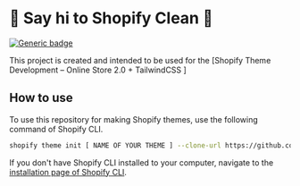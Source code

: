 # :wave: Say hi to Shopify Clean :wave:

[![Generic badge](https://img.shields.io/badge/course%20available%3F-yes-green.svg)](https://shields.io/)

This project is created and intended to be used for the [Shopify Theme Development – Online Store 2.0 + TailwindCSS ]

## How to use

To use this repository for making Shopify themes, use the following command of Shopify CLI.
```sh
shopify theme init [ NAME OF YOUR THEME ] --clone-url https://github.com/iamshahidameen/Shopify_Clean
```

If you don't have Shopify CLI installed to your computer, navigate to the [installation page of Shopify CLI](https://shopify.dev/themes/tools/cli/installation).


